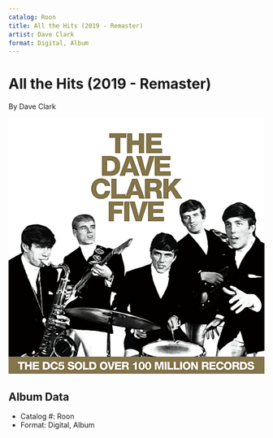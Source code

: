 ```yaml
---
catalog: Roon
title: All the Hits (2019 - Remaster)
artist: Dave Clark
format: Digital, Album
---
```


# All the Hits (2019 - Remaster)

By Dave Clark

![](../../assets/albumcovers/Dave_Clark-All_the_Hits_2019_-_Remaster.png)

## Album Data

- Catalog #: Roon
- Format: Digital, Album


